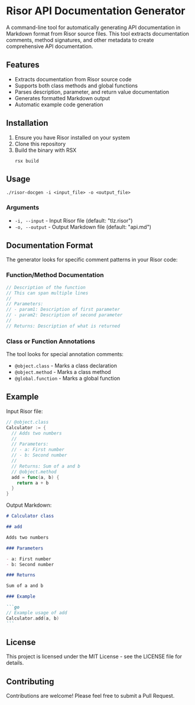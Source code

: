 # Risor API Documentation Generator

A command-line tool for automatically generating API documentation in Markdown format from Risor source files. This tool extracts documentation comments, method signatures, and other metadata to create comprehensive API documentation.

## Features

- Extracts documentation from Risor source code
- Supports both class methods and global functions
- Parses description, parameter, and return value documentation
- Generates formatted Markdown output
- Automatic example code generation

## Installation

1. Ensure you have Risor installed on your system
2. Clone this repository
3. Build the binary with RSX
   ```
   rsx build
   ```

## Usage

```
./risor-docgen -i <input_file> -o <output_file>
```

### Arguments

- `-i, --input` - Input Risor file (default: "tlz.risor")
- `-o, --output` - Output Markdown file (default: "api.md")

## Documentation Format

The generator looks for specific comment patterns in your Risor code:

### Function/Method Documentation

```go
// Description of the function
// This can span multiple lines
//
// Parameters:
// - param1: Description of first parameter
// - param2: Description of second parameter
//
// Returns: Description of what is returned
```

### Class or Function Annotations

The tool looks for special annotation comments:

- `@object.class` - Marks a class declaration
- `@object.method` - Marks a class method
- `@global.function` - Marks a global function

## Example

Input Risor file:

```go
// @object.class
Calculator := {
  // Adds two numbers
  //
  // Parameters:
  // - a: First number
  // - b: Second number
  //
  // Returns: Sum of a and b
  // @object.method
  add = func(a, b) {
    return a + b
  }
}
```

Output Markdown:

````markdown
# Calculator class

## add

Adds two numbers

### Parameters

- a: First number
- b: Second number

### Returns

Sum of a and b

### Example

```go
// Example usage of add
Calculator.add(a, b)
```
````

## License

This project is licensed under the MIT License - see the LICENSE file for details.

## Contributing

Contributions are welcome! Please feel free to submit a Pull Request.

